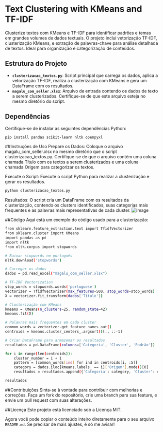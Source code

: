 # Text Clustering with KMeans and TF-IDF

Clusterize textos com KMeans e TF-IDF para identificar padrões e temas em grandes volumes de dados textuais. O projeto inclui vetorização TF-IDF, clusterização KMeans, e extração de palavras-chave para análise detalhada de textos. Ideal para organização e categorização de conteúdos.

## Estrutura do Projeto

- **`clusterizacao_textos.py`**: Script principal que carrega os dados, aplica a vetorização TF-IDF, realiza a clusterização com KMeans e gera um DataFrame com os resultados.
- **`magalu_com_seller.xlsx`**: Arquivo de entrada contendo os dados de texto a serem clusterizados. Certifique-se de que este arquivo esteja no mesmo diretório do script.

## Dependências

Certifique-se de instalar as seguintes dependências Python:

```bash
pip install pandas scikit-learn nltk openpyxl
```

##Instruções de Uso
Prepare os Dados: Coloque o arquivo magalu_com_seller.xlsx no mesmo diretório que o script clusterizacao_textos.py. Certifique-se de que o arquivo contém uma coluna chamada Título com os textos a serem clusterizados e uma coluna chamada Origem para categorizar os textos.

Execute o Script: Execute o script Python para realizar a clusterização e gerar os resultados.
```bash
python clusterizacao_textos.py
```
Resultados: O script cria um DataFrame com os resultados da clusterização, contendo os clusters identificados, suas categorias mais frequentes e as palavras mais representativas de cada cluster.
![image](https://github.com/user-attachments/assets/770cdbda-67f4-4c4d-a878-ff07e36f333f)


##Código
Aqui está um exemplo do código usado para a clusterização:
```bash
from sklearn.feature_extraction.text import TfidfVectorizer
from sklearn.cluster import KMeans
import pandas as pd
import nltk
from nltk.corpus import stopwords

# Baixar stopwords em português
nltk.download('stopwords')

# Carregar os dados
dados = pd.read_excel("magalu_com_seller.xlsx")

# TF-IDF Vectorization
stop_words = stopwords.words('portuguese')
vectorizer = TfidfVectorizer(max_features=500, stop_words=stop_words)
X = vectorizer.fit_transform(dados['Título'])

# Clusterização com KMeans
kmeans = KMeans(n_clusters=25, random_state=42)
kmeans.fit(X)

# Palavras mais frequentes em cada cluster
common_words = vectorizer.get_feature_names_out()
centroids = kmeans.cluster_centers_.argsort()[:, ::-1]

# Criar DataFrame para armazenar os resultados
resultados = pd.DataFrame(columns=['Categoria', 'Cluster', 'Padrão'])

for i in range(len(centroids)):
    cluster_number = i + 1
    pattern = [common_words[ind] for ind in centroids[i, :5]]
    category = dados.iloc[kmeans.labels_ == i]['Origem'].mode()[0]
    resultados = resultados.append({'Categoria': category, 'Cluster': cluster_number, 'Padrão': ' + '.join(pattern)}, ignore_index=True)

resultados
```

##Contribuições
Sinta-se à vontade para contribuir com melhorias e correções. Faça um fork do repositório, crie uma branch para sua feature, e envie um pull request com suas alterações.

##Licença
Este projeto está licenciado sob a Licença MIT.

Agora você pode copiar o conteúdo inteiro diretamente para o seu arquivo `README.md`. Se precisar de mais ajustes, é só me avisar!



```
